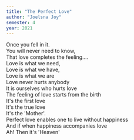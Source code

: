 ```yaml
---
title: "The Perfect Love"
author: "Joelsna Joy"
semester: 4
year: 2021
---
```


Once you fell in it.\
You will never need to know,\
That love completes the feeling....\
Love is what we need,\
Love is what we have,\
Love is what we are\
Love never hurts anybody\
It is ourselves who hurts love\
The feeling of love starts from the birth\
It's the first love\
It's the true love\
It's the 'Mother'.\
Perfect love enables one to live without happiness\
And if when happiness accompanies love\
Ah! Then it's 'Heaven'
